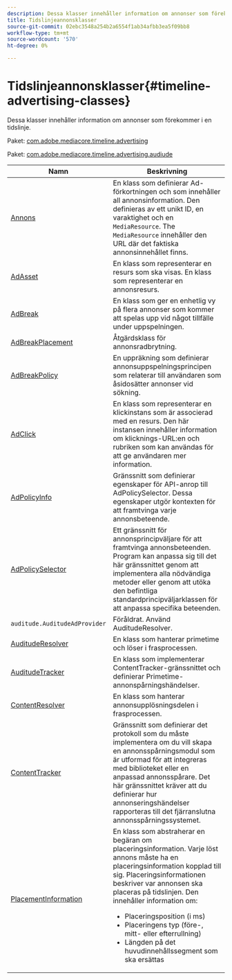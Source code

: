 ```yaml
---
description: Dessa klasser innehåller information om annonser som förekommer i en tidslinje.
title: Tidslinjeannonsklasser
source-git-commit: 02ebc3548a254b2a6554f1ab34afbb3ea5f09bb8
workflow-type: tm+mt
source-wordcount: '570'
ht-degree: 0%

---
```


# Tidslinjeannonsklasser{#timeline-advertising-classes}

Dessa klasser innehåller information om annonser som förekommer i en tidslinje.

Paket: [com.adobe.mediacore.timeline.advertising](https://help.adobe.com/en_US/primetime/api/psdk/javadoc_1.4/com/adobe/mediacore/timeline/advertising/package-summary.html)

Paket: [com.adobe.mediacore.timeline.advertising.audiude](https://help.adobe.com/en_US/primetime/api/psdk/javadoc_1.4/com/adobe/mediacore/timeline/advertising/auditude/package-summary.html)

| Namn | Beskrivning |
|--- |--- |
| [Annons](https://help.adobe.com/en_US/primetime/api/psdk/javadoc_1.4/com/adobe/mediacore/timeline/advertising/Ad.html) | En klass som definierar Ad-förkortningen och som innehåller all annonsinformation. Den definieras av ett unikt ID, en varaktighet och en `MediaResource`. The `MediaResource` innehåller den URL där det faktiska annonsinnehållet finns. |
| [AdAsset](https://help.adobe.com/en_US/primetime/api/psdk/javadoc_1.4/com/adobe/mediacore/timeline/advertising/AdAsset.html) | En klass som representerar en resurs som ska visas. En klass som representerar en annonsresurs. |
| [AdBreak](https://help.adobe.com/en_US/primetime/api/psdk/javadoc_1.4/com/adobe/mediacore/timeline/advertising/AdBreak.html) | En klass som ger en enhetlig vy på flera annonser som kommer att spelas upp vid något tillfälle under uppspelningen. |
| [AdBreakPlacement](https://help.adobe.com/en_US/primetime/api/psdk/javadoc_1.4/com/adobe/mediacore/timeline/advertising/AdBreakPlacement.html) | Åtgärdsklass för annonsradbrytning. |
| [AdBreakPolicy](https://help.adobe.com/en_US/primetime/api/psdk/javadoc_1.4/com/adobe/mediacore/timeline/advertising/AdBreakPolicy.html) | En uppräkning som definierar annonsuppspelningsprincipen som relaterar till användaren som åsidosätter annonser vid sökning. |
| [AdClick](https://help.adobe.com/en_US/primetime/api/psdk/javadoc_1.4/com/adobe/mediacore/timeline/advertising/AdClick.html) | En klass som representerar en klickinstans som är associerad med en resurs. Den här instansen innehåller information om klicknings-URL:en och rubriken som kan användas för att ge användaren mer information. |
| [AdPolicyInfo](https://help.adobe.com/en_US/primetime/api/psdk/javadoc_1.4/com/adobe/mediacore/timeline/advertising/AdPolicyInfo.html) | Gränssnitt som definierar egenskaper för API-anrop till AdPolicySelector. Dessa egenskaper utgör kontexten för att framtvinga varje annonsbeteende. |
| [AdPolicySelector](https://help.adobe.com/en_US/primetime/api/psdk/javadoc_1.4/com/adobe/mediacore/timeline/advertising/AdPolicySelector.html) | Ett gränssnitt för annonsprincipväljare för att framtvinga annonsbeteenden. Program kan anpassa sig till det här gränssnittet genom att implementera alla nödvändiga metoder eller genom att utöka den befintliga standardprincipväljarklassen för att anpassa specifika beteenden. |
| `auditude.AuditudeAdProvider` | Föråldrat. Använd AuditudeResolver. |
| [AuditudeResolver](https://help.adobe.com/en_US/primetime/api/psdk/javadoc_1.4/com/adobe/mediacore/timeline/advertising/auditude/AuditudeResolver.html) | En klass som hanterar primetime och löser i frasprocessen. |
| [AuditudeTracker](https://help.adobe.com/en_US/primetime/api/psdk/javadoc_1.4/com/adobe/mediacore/timeline/advertising/auditude/AuditudeTracker.html) | En klass som implementerar ContentTracker-gränssnittet och definierar Primetime-annonspårningshändelser. |
| [ContentResolver](https://help.adobe.com/en_US/primetime/api/psdk/javadoc_1.4/com/adobe/mediacore/timeline/advertising/ContentResolver.html) | En klass som hanterar annonsupplösningsdelen i frasprocessen. |
| [ContentTracker](https://help.adobe.com/en_US/primetime/api/psdk/javadoc_1.4/com/adobe/mediacore/timeline/advertising/ContentTracker.html) | Gränssnitt som definierar det protokoll som du måste implementera om du vill skapa en annonsspårningsmodul som är utformad för att integreras med biblioteket eller en anpassad annonsspårare. Det här gränssnittet kräver att du definierar hur annonseringshändelser rapporteras till det fjärranslutna annonsspårningssystemet. |
| [PlacementInformation](https://help.adobe.com/en_US/primetime/api/psdk/javadoc_1.4/com/adobe/mediacore/timeline/advertising/PlacementInformation.html) | En klass som abstraherar en begäran om placeringsinformation. Varje löst annons måste ha en placeringsinformation kopplad till sig. Placeringsinformationen beskriver var annonsen ska placeras på tidslinjen. Den innehåller information om: <ul><li>Placeringsposition (i ms) </li><li>Placeringens typ (före-, mitt- eller efterrullning) </li><li>Längden på det huvudinnehållssegment som ska ersättas</li></ul> |
